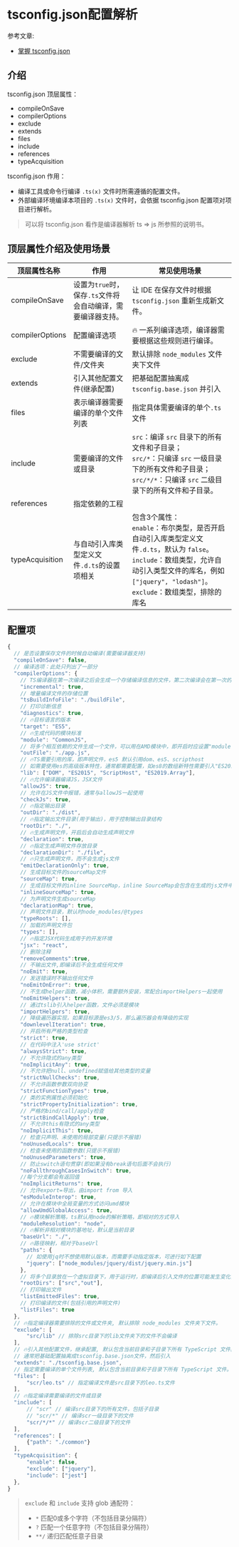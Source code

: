 # tsconfig.json配置解析

参考文章:

- [掌握 tsconfig.json](https://juejin.cn/post/6844904178234458120//heading-13)

## 介绍

tsconfig.json 顶层属性：

- compileOnSave
- compilerOptions
- exclude
- extends
- files
- include
- references
- typeAcquisition

tsconfig.json 作用：

- 编译工具或命令行编译 `.ts(x)` 文件时所需遵循的配置文件。
- 外部编译环境编译本项目的 `.ts(x)` 文件时，会依据 tsconfig.json 配置项对项目进行解析。

> 可以将 tsconfig.json 看作是编译器解析 ts => js 所参照的说明书。

## 顶层属性介绍及使用场景

| 顶层属性名称    | 作用                                                        | 常见使用场景                                                 |
| --------------- | ----------------------------------------------------------- | ------------------------------------------------------------ |
| compileOnSave   | 设置为`true`时，保存`.ts`文件将会自动编译，需要编译器支持。 | 让 IDE 在保存文件时根据 `tsconfig.json` 重新生成新文件。     |
| compilerOptions | 配置编译选项                                                | 🔥 一系列编译选项，编译器需要根据这些规则进行编译。           |
| exclude         | 不需要编译的文件/文件夹                                     | 默认排除 `node_modules` 文件夹下文件                         |
| extends         | 引入其他配置文件(继承配置)                                  | 把基础配置抽离成 `tsconfig.base.json` 并引入                 |
| files           | 表示编译器需要编译的单个文件列表                            | 指定具体需要编译的单个`.ts`文件                              |
| include         | 需要编译的文件或目录                                        | `src`：编译 `src` 目录下的所有文件和子目录；<br /> `src/*`：只编译 `src` 一级目录下的所有文件和子目录；<br /> `src/*/*`：只编译 `src` 二级目录下的所有文件和子目录。 |
| references      | 指定依赖的工程                                              |                                                              |
| typeAcquisition | 与自动引入库类型定义文件`.d.ts`的设置项相关                 | 包含3个属性：<br /> `enable`：布尔类型，是否开启自动引入库类型定义文件`.d.ts`，默认为 `false`。<br /> `include`：数组类型，允许自动引入类型文件的库名，例如 `["jquery", "lodash"]`。<br /> `exclude`：数组类型，排除的库名 |

## 配置项

```js
{ 
  // 是否设置保存文件的时候自动编译(需要编译器支持)
  "compileOnSave": false,
  // 编译选项：此处只列出了一部分
  "compilerOptions": {
    // TS编译器在第一次编译之后会生成一个存储编译信息的文件，第二次编译会在第一次的基础上进行增量编译，可以提高编译的速度
    "incremental": true, 
    // 增量编译文件的存储位置
    "tsBuildInfoFile": "./buildFile",
    // 打印诊断信息  
    "diagnostics": true, 
    // 🔥目标语言的版本
    "target": "ES5", 
    // 🔥生成代码的模块标准
    "module": "CommonJS", 
    // 将多个相互依赖的文件生成一个文件，可以用在AMD模块中，即开启时应设置"module": "AMD"
    "outFile": "./app.js", 
    // 🔥TS需要引用的库，即声明文件，es5 默认引用dom、es5、scripthost
    // 如需要使用es的高级版本特性，通常都需要配置，如es8的数组新特性需要引入"ES2019.Array"
    "lib": ["DOM", "ES2015", "ScriptHost", "ES2019.Array"], 
    // 🔥允许编译器编译JS，JSX文件
    "allowJS": true, 
    // 允许在JS文件中报错，通常与allowJS一起使用
    "checkJs": true, 
    // 🔥指定输出目录
    "outDir": "./dist", 
    // 🔥指定输出文件目录(用于输出)，用于控制输出目录结构
    "rootDir": "./", 
    // 🔥生成声明文件，开启后会自动生成声明文件
    "declaration": true, 
    // 🔥指定生成声明文件存放目录
    "declarationDir": "./file", 
    // 🔥只生成声明文件，而不会生成js文件
    "emitDeclarationOnly": true, 
    // 生成目标文件的sourceMap文件
    "sourceMap": true, 
    // 生成目标文件的inline SourceMap，inline SourceMap会包含在生成的js文件中
    "inlineSourceMap": true, 
    // 为声明文件生成sourceMap
    "declarationMap": true, 
    // 声明文件目录，默认时node_modules/@types
    "typeRoots": [], 
    // 加载的声明文件包
    "types": [], 
    // 🔥指定JSX代码生成用于的开发环境
    "jsx": "react",
    // 删除注释 
    "removeComments":true, 
    // 不输出文件,即编译后不会生成任何文件
    "noEmit": true, 
    // 发送错误时不输出任何文件
    "noEmitOnError": true, 
    // 不生成helper函数，减小体积，需要额外安装，常配合importHelpers一起使用
    "noEmitHelpers": true, 
    // 通过tslib引入helper函数，文件必须是模块
    "importHelpers": true, 
    // 降级遍历器实现，如果目标源是es3/5，那么遍历器会有降级的实现
    "downlevelIteration": true, 
    // 开启所有严格的类型检查
    "strict": true, 
    // 在代码中注入'use strict'
    "alwaysStrict": true, 
    // 不允许隐式的any类型
    "noImplicitAny": true, 
    // 不允许把null、undefined赋值给其他类型的变量
    "strictNullChecks": true, 
    // 不允许函数参数双向协变
    "strictFunctionTypes": true, 
    // 类的实例属性必须初始化
    "strictPropertyInitialization": true, 
    // 严格的bind/call/apply检查
    "strictBindCallApply": true, 
    // 不允许this有隐式的any类型
    "noImplicitThis": true, 
    // 检查只声明、未使用的局部变量(只提示不报错)
    "noUnusedLocals": true, 
    // 检查未使用的函数参数(只提示不报错)
    "noUnusedParameters": true, 
    // 防止switch语句贯穿(即如果没有break语句后面不会执行)
    "noFallthroughCasesInSwitch": true, 
    //每个分支都会有返回值
    "noImplicitReturns": true, 
    // 允许export=导出，由import from 导入
    "esModuleInterop": true, 
    // 允许在模块中全局变量的方式访问umd模块
    "allowUmdGlobalAccess": true, 
    // 🔥模块解析策略，ts默认用node的解析策略，即相对的方式导入
    "moduleResolution": "node", 
    // 🔥解析非相对模块的基地址，默认是当前目录
    "baseUrl": "./", 
    // 🔥路径映射，相对于baseUrl
    "paths": { 
      // 如使用jq时不想使用默认版本，而需要手动指定版本，可进行如下配置
      "jquery": ["node_modules/jquery/dist/jquery.min.js"]
    },
    // 将多个目录放在一个虚拟目录下，用于运行时，即编译后引入文件的位置可能发生变化，这也设置可以虚拟src和out在同一个目录下，不用再去改变路径也不会报错
    "rootDirs": ["src","out"], 
    // 打印输出文件
    "listEmittedFiles": true, 
    // 打印编译的文件(包括引用的声明文件)
    "listFiles": true
  },
  // 🔥指定编译器需要排除的文件或文件夹, 默认排除 node_modules 文件夹下文件。
  "exclude": [
      "src/lib" // 排除src目录下的lib文件夹下的文件不会编译
  ],
  // 🔥引入其他配置文件，继承配置, 默认包含当前目录和子目录下所有 TypeScript 文件。
  // 通常把基础配置抽离成tsconfig.base.json文件，然后引入
  "extends": "./tsconfig.base.json", 
  // 指定需要编译的单个文件列表, 默认包含当前目录和子目录下所有 TypeScript 文件。
  "files": [
      "scr/leo.ts" // 指定编译文件是src目录下的leo.ts文件
  ],
  // 🔥指定编译需要编译的文件或目录
  "include": [
      // "scr" // 编译src目录下的所有文件，包括子目录
      // "scr/*" // 编译scr一级目录下的文件
      "scr/*/*" // 编译scr二级目录下的文件
  ],
  "references": [ 
      {"path": "./common"}
  ],
  "typeAcquisition": {
      "enable": false,
      "exclude": ["jquery"],
      "include": ["jest"]
  },
}
```

> `exclude` 和 `include` 支持 glob 通配符：
>
> - `*` 匹配0或多个字符（不包括目录分隔符）
> - `?` 匹配一个任意字符（不包括目录分隔符）
> - `**/` 递归匹配任意子目录